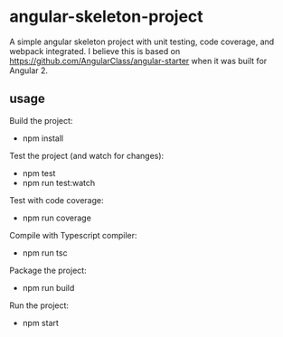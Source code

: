 # angular-skeleton-project
A simple angular skeleton project with unit testing, code coverage, and webpack integrated. I believe this is based on https://github.com/AngularClass/angular-starter when it was built for Angular 2.

## usage
Build the project:
* npm install

Test the project (and watch for changes):
* npm test
* npm run test:watch

Test with code coverage:
* npm run coverage

Compile with Typescript compiler:
* npm run tsc

Package the project:
* npm run build

Run the project:
* npm start
